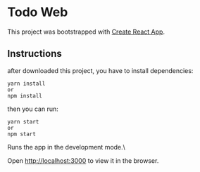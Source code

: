 
# Todo Web

  

This project was bootstrapped with [Create React App](https://github.com/facebook/create-react-app).

  

## Instructions

 
after downloaded this project, you have to install dependencies:

 ```
 yarn install
 or
 npm install
 ```

then you can run:

 ```
 yarn start
 or
 npm start
 ```

  

Runs the app in the development mode.\

Open [http://localhost:3000](http://localhost:3000) to view it in the browser.